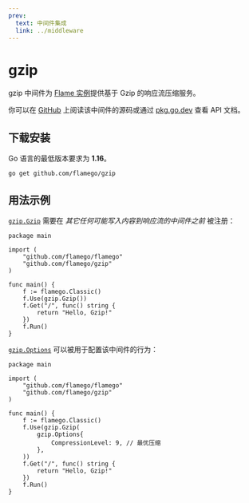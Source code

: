 ```yaml
---
prev:
  text: 中间件集成
  link: ../middleware
---
```


# gzip

gzip 中间件为 [Flame 实例](../core-concepts.md#实例)提供基于 Gzip 的响应流压缩服务。

你可以在 [GitHub](https://github.com/flamego/gzip) 上阅读该中间件的源码或通过 [pkg.go.dev](https://pkg.go.dev/github.com/flamego/gzip?tab=doc) 查看 API 文档。

## 下载安装

Go 语言的最低版本要求为 **1.16**。

```:no-line-numbers
go get github.com/flamego/gzip
```

## 用法示例

[`gzip.Gzip`](https://pkg.go.dev/github.com/flamego/gzip#Gzip) 需要在 _其它任何可能写入内容到响应流的中间件之前_ 被注册：

```go:no-line-numbers
package main

import (
	"github.com/flamego/flamego"
	"github.com/flamego/gzip"
)

func main() {
	f := flamego.Classic()
	f.Use(gzip.Gzip())
	f.Get("/", func() string {
		return "Hello, Gzip!"
	})
	f.Run()
}
```

[`gzip.Options`](https://pkg.go.dev/github.com/flamego/gzip#Options) 可以被用于配置该中间件的行为：

```go:no-line-numbers{11-13}
package main

import (
	"github.com/flamego/flamego"
	"github.com/flamego/gzip"
)

func main() {
	f := flamego.Classic()
	f.Use(gzip.Gzip(
		gzip.Options{
			CompressionLevel: 9, // 最优压缩
		},
	))
	f.Get("/", func() string {
		return "Hello, Gzip!"
	})
	f.Run()
}
```

